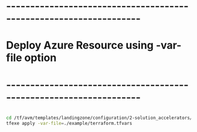 # ------------------------------------------------------------------
# Deploy Azure Resource using -var-file option
# ------------------------------------------------------------------

```bash

cd /tf/avm/templates/landingzone/configuration/2-solution_accelerators/project/vmss_linux
tfexe apply -var-file=./example/terraform.tfvars

```